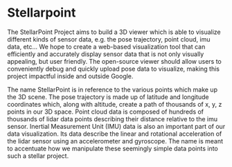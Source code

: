# Stellarpoint

The StellarPoint Project aims to build a 3D viewer which is able to
visualize different kinds of sensor data, e.g. the pose trajectory,
point cloud, imu data, etc... We hope to create a web-based visualization
tool that can efficiently and accurately display sensor data that is not
only visually appealing, but user friendly. The open-source viewer should
allow users to conveniently debug and quickly upload pose data to
visualize, making this project impactful inside and outside Google.

The name StellarPoint is in reference to the various points which make up
the 3D scene. The pose trajectory is made up of latitude and longitude
coordinates which, along with altitude, create a path of thousands of
x, y, z points in our 3D space. Point cloud data is composed of hundreds
of thousands of lidar data points describing their distance relative to
the imu sensor. Inertial Measurement Unit (IMU) data is also an
important part of our data visualization. Its data describe the linear
and rotational acceleration of the lidar sensor using an accelerometer
and gyroscope. The name is meant to accentuate how we manipulate these
seemingly simple data points into such a stellar project.